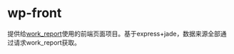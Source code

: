 # wp-front
提供给[work_report](https://github.com/ybt7755221/work_report)使用的前端页面项目。基于express+jade，数据来源全部通过请求work_report获取。
